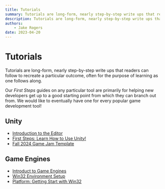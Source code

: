 ```yaml
---
title: Tutorials
summary: Tutorials are long-form, nearly step-by-step write ups that readers can follow to recreate a particular outcome, often for the purpose of learning as one follows along.
description: Tutorials are long-form, nearly step-by-step write ups that readers can follow to recreate a particular outcome, often for the purpose of learning as one follows along.
authors:
    - Jake Rogers
date: 2023-04-20
---
```

# Tutorials

Tutorials are long-form, nearly step-by-step write ups that readers can follow to recreate a particular outcome, often for the purpose of learning as one follows along.

Our *First Steps* guides on any particular tool are primarily for helping new developers get up to a good starting point from which they can branch out from. We would like to eventually have one for every popular game development tool!

## Unity
* [Introduction to the Editor](./unity-tutorials/unity-editor-introduction.md)
* [First Steps: Learn How to Use Unity!](./unity-tutorials/first-step-series/unity-first-step-index.md)
* [Fall 2024 Game Jam Template](./unity-tutorials/sp24-jam-template/sp24-jam-template-index.md)

## Game Engines
* [Introduct to Game Engines](./game-engines/introduction-to-game-engines.md)
* [Win32 Environment Setup](./game-engines/win32-environment-setup.md)
* [Platform: Getting Start with Win32](./game-engines/platform/getting-started-with-win32.md)